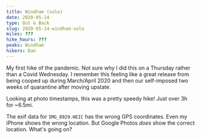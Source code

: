 ```yaml
---
title: Windham (solo)
date: 2020-05-14
type: Out & Back
slug: 2020-05-14-windham-solo
miles: ???
hike_hours: ???
peaks: Windham
hikers: Dan
---
```


My first hike of the pandemic. Not sure why I did this on a Thursday rather than a Covid Wednesday. I remember this feeling like a great release from being cooped up during March/April 2020 and then our self-imposed two weeks of quarantine after moving upstate.

Looking at photo timestamps, this was a pretty speedy hike! Just over 3h for ~6.5mi.

The exif data for `IMG_8929.HEIC` has the wrong GPS coordinates. Even my iPhone shows the wrong location. But Google Photos _does_ show the correct location. What's going on?
